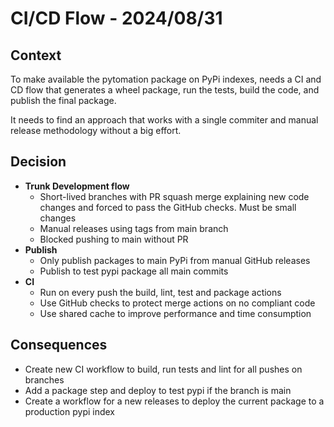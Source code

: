 # CI/CD Flow - 2024/08/31 #

## Context

To make available the pytomation package on PyPi indexes, needs a CI and CD flow that generates a wheel package,
run the tests, build the code, and publish the final package.

It needs to find an approach that works with a single commiter and manual release methodology without a big effort.

## Decision

- **Trunk Development flow**
  - Short-lived branches with PR squash merge explaining new code changes and forced to pass the GitHub checks. Must be
    small changes
  - Manual releases using tags from main branch
  - Blocked pushing to main without PR 
- **Publish**
  - Only publish packages to main PyPi from manual GitHub releases
  - Publish to test pypi package all main commits
- **CI**
  - Run on every push the build, lint, test and package actions
  - Use GitHub checks to protect merge actions on no compliant code
  - Use shared cache to improve performance and time consumption

## Consequences

- Create new CI workflow to build, run tests and lint for all pushes on branches
- Add a package step and deploy to test pypi if the branch is main
- Create a workflow for a new releases to deploy the current package to a production pypi index
